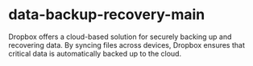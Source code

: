 # data-backup-recovery-main
Dropbox offers a cloud-based solution for securely backing up and recovering data. By syncing files across devices, Dropbox ensures that critical data is automatically backed up to the cloud. 

